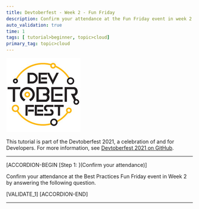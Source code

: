 ```yaml
---
title: Devtoberfest - Week 2 - Fun Friday
description: Confirm your attendance at the Fun Friday event in week 2.
auto_validation: true
time: 1
tags: [ tutorial>beginner, topic>cloud]
primary_tag: topic>cloud
---
```


![Devtoberfest](Devtoberfest.jpg)

This tutorial is part of the Devtoberfest 2021, a celebration of and for Developers. For more information, see [Devtoberfest 2021 on GitHub](https://github.com/SAP-samples/devtoberfest-2021).

---

[ACCORDION-BEGIN [Step 1: ](Confirm your attendance)]

Confirm your attendance at the Best Practices Fun Friday event in Week 2 by answering the following question.

[VALIDATE_1]
[ACCORDION-END]

---
